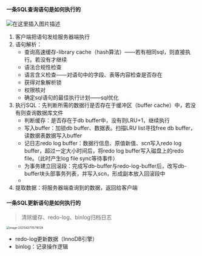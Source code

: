 #### 一条SQL查询语句是如何执行的

![在这里插入图片描述](https://img-blog.csdnimg.cn/20200414175403444.png?x-oss-process=image/watermark,type_ZmFuZ3poZW5naGVpdGk,shadow_10,text_aHR0cHM6Ly9ibG9nLmNzZG4ubmV0L3FxXzM5MjEzOTY5,size_16,color_FFFFFF,t_70)

1. 客户端把语句发给服务器端执行
2. 语句解析：
   - 查询高速缓存-library cache（hash算法）——若有相同sql，则直接执行。若没有才继续
   - 语法合规性检查
   - 语言含义检查——对语句中的字段、表等内容检查是否存在
   - 获得对象解析锁
   - 权限核对
   - 确定sql语句的最佳执行计划——sql优化
3. 执行SQL：先判断所需的数据行是否存在于缓冲区（buffer cache）中，若没有则查询数据库文件
   - 判断缓存：是否存在于db buffer中，没有则LRU+1，继续执行
   - 写入buffer：加锁db buffer、数据表。扫描LRU list寻找free db buffer，读数据表数据写入buffer
   - 记日志redo log buffer：数据行信息、原值新值、scn写入redo log buffer，超过一定大小时间后，将redo log buffer写入磁盘上的redo file。（此时产生log file sync等待事件）
   - 为事务建立回滚段：完成写db-buffer与redo-log-buffer后，改写db-buffer块头部事务列表，并写入scn，形成副本放入回滚段中
   - 
4. 提取数据：将服务器端查询到的数据，返回给客户端

#### 一条SQL更新语句是如何执行的

> 清除缓存、redo-log、binlog归档日志

<img src="C:\Users\MSY\AppData\Roaming\Typora\typora-user-images\image-20210427115716128.png" alt="image-20210427115716128" style="zoom:50%;" />

- redo-log更新数据（InnoDB引擎）
- binlog：记录操作逻辑